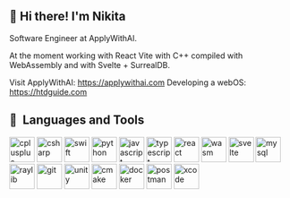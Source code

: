 ## 👋  Hi there! I'm Nikita
Software Engineer at ApplyWithAI.

At the moment working with React Vite with C++ compiled with WebAssembly and with Svelte + SurrealDB.

Visit ApplyWithAI: https://applywithai.com
Developing a webOS: https://htdguide.com




<h2> 🔨 &nbsp;Languages and Tools </h2>

<p align="left">
<img src="https://cdn.jsdelivr.net/gh/devicons/devicon@latest/icons/cplusplus/cplusplus-original.svg" alt="cplusplus" width="45" height="45"/>
<img src="https://cdn.jsdelivr.net/gh/devicons/devicon@latest/icons/csharp/csharp-original.svg" alt="csharp" width="45" height="45"/>
<img src="https://icon.icepanel.io/Technology/svg/Swift.svg" alt="swift" width="45" height="45"/>
<img src="https://icon.icepanel.io/Technology/svg/Python.svg" alt="python" width="45" height="45"/>
<img src="https://cdn.jsdelivr.net/gh/devicons/devicon@latest/icons/javascript/javascript-original.svg" alt="javascript" width="45" height="45"/>
<img src="https://icon.icepanel.io/Technology/svg/TypeScript.svg" alt="typescript" width="45" height="45"/>
<img src="https://cdn.jsdelivr.net/gh/devicons/devicon@latest/icons/react/react-original.svg" alt="react" width="45" height="45"/>
<img src="https://icon.icepanel.io/Technology/svg/WebAssembly.svg" alt="wasm" width="45" height="45"/>
<img src="https://icon.icepanel.io/Technology/svg/Svelte.svg" alt="svelte" width="45" height="45"/>
<img src="https://cdn.jsdelivr.net/gh/devicons/devicon@latest/icons/mysql/mysql-original-wordmark.svg" alt="mysql" width="45" height="45"/>
<img src="https://upload.wikimedia.org/wikipedia/commons/f/f4/Raylib_logo.png" alt="raylib" width="45" height="45"/>
<img src="https://cdn.jsdelivr.net/gh/devicons/devicon@latest/icons/git/git-original.svg" alt="git" width="45" height="45"/>
<img src="https://cdn.jsdelivr.net/gh/devicons/devicon@latest/icons/unity/unity-original.svg" alt="unity" width="45" height="45"/>
<img src="https://icon.icepanel.io/Technology/svg/CMake.svg" alt="cmake" width="45" height="45"/>
<img src="https://icon.icepanel.io/Technology/svg/Docker.svg" alt="docker" width="45" height="45"/>
<img src="https://icon.icepanel.io/Technology/svg/Postman.svg" alt="postman" width="45" height="45"/>


<img src="https://icon.icepanel.io/Technology/svg/Xcode.svg" alt="xcode" width="45" height="45"/>
</p>
